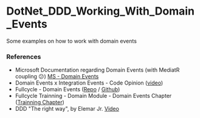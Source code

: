 # DotNet_DDD_Working_With_Domain_Events
Some examples on how to work with domain events


### References
- Microsoft Documentation regarding Domain Events (with MediatR coupling 😕) [MS - Domain Events](https://learn.microsoft.com/en-us/dotnet/architecture/microservices/microservice-ddd-cqrs-patterns/domain-events-design-implementation)
- Domain Events x Integration Events - Code Opinion ([video](https://www.youtube.com/watch?v=53GsiAcKm9k))
- Fullcycle - Domain Events ([Repo](https://github.com/codeedu/domain-events-youtube) / [Github](https://www.youtube.com/watch?v=nJOgYtg_2UM))
- Fullcycle Trainning - Domain Module - Domain Events Chapter ([Trainning Chapter](https://plataforma.fullcycle.com.br/courses/172/168/167/conteudos?capitulo=167&conteudo=7804))
- DDD "The right way", by Elemar Jr. [Video](https://www.youtube.com/watch?v=_By3QRBMHSo)

